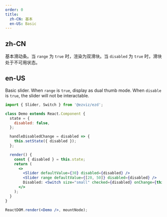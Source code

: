 ```yaml
---
order: 0
title:
  zh-CN: 基本
  en-US: Basic
---
```


## zh-CN

基本滑动条。当 `range` 为 `true` 时，渲染为双滑块。当 `disabled` 为 `true` 时，滑块处于不可用状态。

## en-US

Basic slider. When `range` is `true`, display as dual thumb mode. When `disable` is `true`, the slider will not be interactable.

```jsx
import { Slider, Switch } from '@ezviz/ezd';

class Demo extends React.Component {
  state = {
    disabled: false,
  };

  handleDisabledChange = disabled => {
    this.setState({ disabled });
  };

  render() {
    const { disabled } = this.state;
    return (
      <>
        <Slider defaultValue={30} disabled={disabled} />
        <Slider range defaultValue={[20, 50]} disabled={disabled} />
        Disabled: <Switch size="small" checked={disabled} onChange={this.handleDisabledChange} />
      </>
    );
  }
}

ReactDOM.render(<Demo />, mountNode);
```

<style>
.code-box-demo .ant-slider {
  margin-bottom: 16px;
}
</style>
